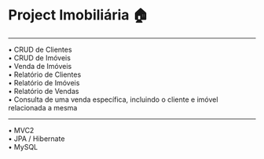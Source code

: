 # Project Imobiliária :house:

---

• CRUD de Clientes <br>
• CRUD de Imóveis <br>
• Venda de Imóveis <br>
• Relatório de Clientes <br>
• Relatório de Imóveis <br>
• Relatório de Vendas <br>
• Consulta de uma venda específica, incluindo o cliente e imóvel relacionada a mesma <br>

---

• MVC2 <br>
• JPA / Hibernate <br>
• MySQL <br>
